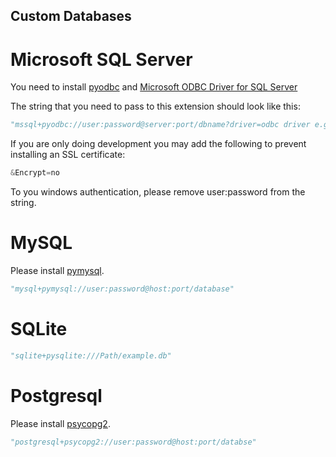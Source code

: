 ## Custom Databases 

# Microsoft SQL Server
You need to install [pyodbc](https://pypi.org/project/pyodbc/) and [Microsoft ODBC Driver for SQL Server](https://docs.microsoft.com/en-us/sql/connect/odbc/download-odbc-driver-for-sql-server?view=sql-server-ver16)

The string that you need to pass to this extension should look like this:

```python
"mssql+pyodbc://user:password@server:port/dbname?driver=odbc driver e.g:ODBC+Driver+18+for+SQL+Server"
```

If you are only doing development you may add the following to prevent installing an SSL certificate:
```python 
&Encrypt=no
```  
To you windows authentication, please remove user:password from the string. 


# MySQL
Please install [pymysql](https://pypi.org/project/PyMySQL/). 
```python
"mysql+pymysql://user:password@host:port/database"
```

# SQLite
```python
"sqlite+pysqlite:///Path/example.db"
```

# Postgresql
Please install [psycopg2](https://pypi.org/project/psycopg2/).
```python
"postgresql+psycopg2://user:password@host:port/databse"
```
